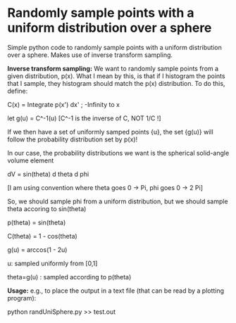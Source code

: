 # Randomly sample points with a uniform distribution over a sphere

Simple python code to randomly sample points with a uniform distribution over a sphere.
Makes use of inverse transform sampling.

**Inverse transform sampling:**
We want to randomly sample points from a given distribution, p(x).
What I mean by this, is that if I histogram the points that I sample, they histogram should match the p(x) distribution.
To do this, define:

C(x) = Integrate p(x') dx' ; -Infinity to x

let g(u) = C^-1(u)    [C^-1 is the inverse of C, NOT 1/C !]

If we then have a set of uniformly samped points {u},
the set {g(u)} will follow the probability distribution set by p(x)!

In our case, the probability distributions we want is the spherical solid-angle volume element

dV = sin(theta) d theta  d phi

[I am using convention where theta goes 0 -> Pi, phi goes 0 -> 2 Pi]

So, we should sample phi from a uniform distribution, but we should sample theta accoring to sin(theta)

p(theta) = sin(theta)

C(theta) = 1 - cos(theta)

g(u) = arccos(1 - 2u)

u: sampled uniformly from [0,1]

theta=g(u) : sampled according to p(theta)

**Usage:**
e.g., to place the output in a text file (that can be read by a plotting program):

python randUniSphere.py >> test.out
